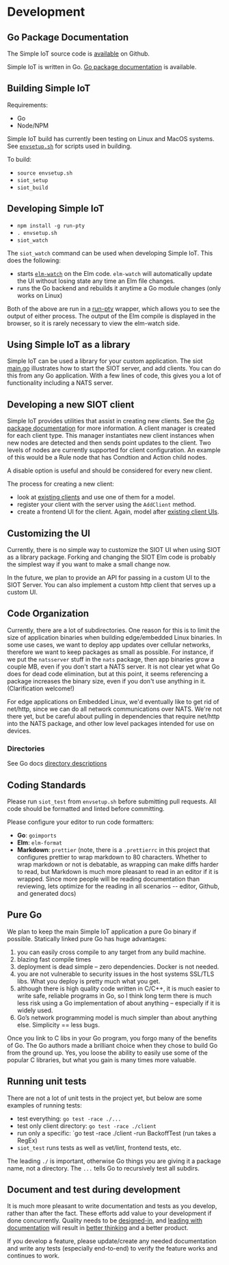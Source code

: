 # Development

## Go Package Documentation

The Simple IoT source code is
[available](https://github.com/simpleiot/simpleiot) on Github.

Simple IoT is written in Go.
[Go package documentation](https://pkg.go.dev/github.com/simpleiot/simpleiot) is
available.

## Building Simple IoT

Requirements:

- Go
- Node/NPM

Simple IoT build has currently been testing on Linux and MacOS systems. See
[`envsetup.sh`](https://github.com/simpleiot/simpleiot/blob/master/envsetup.sh)
for scripts used in building.

To build:

- `source envsetup.sh`
- `siot_setup`
- `siot_build`

## Developing Simple IoT

- `npm install -g run-pty`
- `. envsetup.sh`
- `siot_watch`

The `siot_watch` command can be used when developing Simple IoT. This does the
following:

- starts [`elm-watch`](https://github.com/lydell/elm-watch) on the Elm code.
  `elm-watch` will automatically update the UI without losing state any time an
  Elm file changes.
- runs the Go backend and rebuilds it anytime a Go module changes (only works on
  Linux)

Both of the above are run in a [run-pty](https://github.com/lydell/run-pty)
wrapper, which allows you to see the output of either process. The output of the
Elm compile is displayed in the browser, so it is rarely necessary to view the
elm-watch side.

## Using Simple IoT as a library

Simple IoT can be used a library for your custom application. The siot
[main.go](https://github.com/simpleiot/simpleiot/blob/master/cmd/siot/main.go)
illustrates how to start the SIOT server, and add clients. You can do this from
any Go application. With a few lines of code, this gives you a lot of
functionality including a NATS server.

## Developing a new SIOT client

Simple IoT provides utilities that assist in creating new clients. See the
[Go package documentation](https://pkg.go.dev/github.com/simpleiot/simpleiot/client)
for more information. A client manager is created for each client type. This
manager instantiates new client instances when new nodes are detected and then
sends point updates to the client. Two levels of nodes are currently supported
for client configuration. An example of this would be a Rule node that has
Condtion and Action child nodes.

A disable option is useful and should be considered for every new client.

The process for creating a new client:

- look at
  [existing clients](https://github.com/simpleiot/simpleiot/tree/master/client)
  and use one of them for a model.
- register your client with the server using the `AddClient` method.
- create a frontend UI for the client. Again, model after
  [existing client UIs](https://github.com/simpleiot/simpleiot/tree/master/frontend/src/Components).

## Customizing the UI

Currently, there is no simple way to customize the SIOT UI when using SIOT as a
library package. Forking and changing the SIOT Elm code is probably the simplest
way if you want to make a small change now.

In the future, we plan to provide an API for passing in a custom UI to the SIOT
Server. You can also implement a custom http client that serves up a custom UI.

## Code Organization

Currently, there are a lot of subdirectories. One reason for this is to limit
the size of application binaries when building edge/embedded Linux binaries. In
some use cases, we want to deploy app updates over cellular networks, therefore
we want to keep packages as small as possible. For instance, if we put the
`natsserver` stuff in the `nats` package, then app binaries grow a couple MB,
even if you don't start a NATS server. It is not clear yet what Go does for dead
code elimination, but at this point, it seems referencing a package increases
the binary size, even if you don't use anything in it. (Clarification welcome!)

For edge applications on Embedded Linux, we'd eventually like to get rid of
net/http, since we can do all network communications over NATS. We're not there
yet, but be careful about pulling in dependencies that require net/http into the
NATS package, and other low level packages intended for use on devices.

### Directories

See Go docs
[directory descriptions](https://pkg.go.dev/github.com/simpleiot/simpleiot#section-directories)

## Coding Standards

Please run `siot_test` from `envsetup.sh` before submitting pull requests. All
code should be formatted and linted before committing.

Please configure your editor to run code formatters:

- **Go**: `goimports`
- **Elm**: `elm-format`
- **Markdown**: `prettier` (note, there is a `.prettierrc` in this project that
  configures prettier to wrap markdown to 80 characters. Whether to wrap
  markdown or not is debatable, as wrapping can make diffs harder to read, but
  Markdown is much more pleasant to read in an editor if it is wrapped. Since
  more people will be reading documentation than reviewing, lets optimize for
  the reading in all scenarios -- editor, Github, and generated docs)

## Pure Go

We plan to keep the main Simple IoT application a pure Go binary if possible.
Statically linked pure Go has huge advantages:

1. you can easily cross compile to any target from any build machine.
2. blazing fast compile times
3. deployment is dead simple – zero dependencies. Docker is not needed.
4. you are not vulnerable to security issues in the host systems SSL/TLS libs.
   What you deploy is pretty much what you get.
5. although there is high quality code written in C/C++, it is much easier to
   write safe, reliable programs in Go, so I think long term there is much less
   risk using a Go implementation of about anything – especially if it is widely
   used.
6. Go’s network programming model is much simpler than about anything else.
   Simplicity == less bugs.

Once you link to C libs in your Go program, you forgo many of the benefits of
Go. The Go authors made a brilliant choice when they chose to build Go from the
ground up. Yes, you loose the ability to easily use some of the popular C
libraries, but what you gain is many times more valuable.

## Running unit tests

There are not a lot of unit tests in the project yet, but below are some
examples of running tests:

- test everything: `go test -race ./...`
- test only client directory: `go test -race ./client`
- run only a specific: `go test -race ./client -run BackoffTest (run takes a
  RegEx)
- `siot_test` runs tests as well as vet/lint, frontend tests, etc.

The leading `./` is important, otherwise Go things you are giving it a package
name, not a directory. The `...` tells Go to recursively test all subdirs.

## Document and test during development

It is much more pleasant to write documentation and tests as you develop, rather
than after the fact. These efforts add value to your development if done
concurrently. Quality needs to be
[designed-in](https://community.tmpdir.org/t/podcast-280-cristiano-amon-qualcomm-ceo-lex-fridman-podcast/515),
and
[leading with documentation](https://handbook.tmpdir.org/documentation/lead-with-documentation.html)
will result in
[better thinking](https://www.microsoft.com/en-us/research/wp-content/uploads/2016/07/leslie_lamport.pdf)
and a better product.

If you develop a feature, please update/create any needed documentation and
write any tests (especially end-to-end) to verify the feature works and
continues to work.
